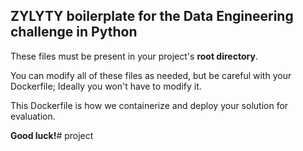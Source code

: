 ## ZYLYTY boilerplate for the Data Engineering challenge in Python

These files must be present in your project's **root directory**.

You can modify all of these files as needed, but be careful with your Dockerfile; Ideally you won't have to modify it.

This Dockerfile is how we containerize and deploy your solution for evaluation.

**Good luck!**# project
